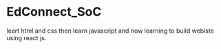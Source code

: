 # EdConnect_SoC
leart html and css
then learn javascript and now learning to build webiste using react js.
